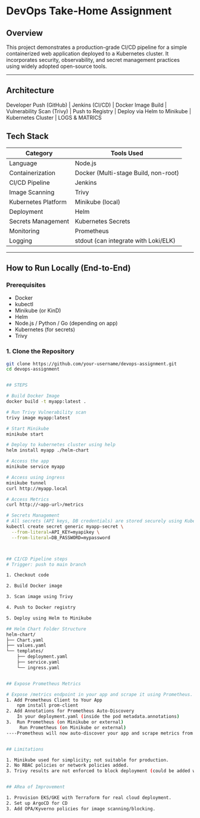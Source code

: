 # DevOps Take-Home Assignment

## Overview

This project demonstrates a production-grade CI/CD pipeline for a simple containerized web application deployed to a Kubernetes cluster. It incorporates security, observability, and secret management practices using widely adopted open-source tools.

---

## Architecture

Developer Push (GitHub)
|
Jenkins (CI/CD)
|
Docker Image Build
|
Vulnerability Scan (Trivy)
|
Push to Registry
|
Deploy via Helm to Minikube
|
Kubernetes Cluster
|
LOGS & MATRICS


## Tech Stack

| Category            | Tools Used                          |
|---------------------|--------------------------------------|
| Language            | Node.js
| Containerization    | Docker (Multi-stage Build, non-root) |
| CI/CD Pipeline      | Jenkins                      |
| Image Scanning      | Trivy                               |
| Kubernetes Platform | Minikube (local)                    |
| Deployment          | Helm                                |
| Secrets Management  | Kubernetes Secrets                  |
| Monitoring          | Prometheus                          |
| Logging             | stdout (can integrate with Loki/ELK) |

---

## How to Run Locally (End-to-End)

### Prerequisites

- Docker
- kubectl
- Minikube (or KinD)
- Helm
- Node.js / Python / Go (depending on app)
- Kubernetes (for secrets)
- Trivy

### 1. Clone the Repository

```bash
git clone https://github.com/your-username/devops-assignment.git
cd devops-assignment


## STEPS

# Build Docker Image
docker build -t myapp:latest .

# Run Trivy Vulnerability scan
trivy image myapp:latest

# Start Minikube
minikube start

# Deploy to kubernetes cluster using help
helm install myapp ./helm-chart

# Access the app
minikube service myapp

# Access using ingress
minikube tunnel
curl http://myapp.local

# Access Metrics
curl http://<app-url>/metrics

# Secrets Management
# All secrets (API keys, DB credentials) are stored securely using Kubernetes Secrets and referenced in the deployment as environment variables. Example:
kubectl create secret generic myapp-secret \
  --from-literal=API_KEY=myapikey \
  --from-literal=DB_PASSWORD=mypassword



## CI/CD Pipeline steps
# Trigger: push to main branch

1. Checkout code

2. Build Docker image

3. Scan image using Trivy

4. Push to Docker registry

5. Deploy using Helm to Minikube

## Helm Chart Folder Structure
helm-chart/
├── Chart.yaml
├── values.yaml
└── templates/
    ├── deployment.yaml
    ├── service.yaml
    └── ingress.yaml


## Expose Prometheus Metrics

# Expose /metrics endpoint in your app and scrape it using Prometheus.
1. Add Prometheus Client to Your App
    npm install prom-client
2. Add Annotations for Prometheus Auto-Discovery
    In your deployment.yaml (inside the pod metadata.annotations)
3.  Run Prometheus (on Minikube or external)
     Run Prometheus (on Minikube or external)
----Prometheus will now auto-discover your app and scrape metrics from /metrics---


## Limitations

1. Minikube used for simplicity; not suitable for production.
2. No RBAC policies or network policies added.
3. Trivy results are not enforced to block deployment (could be added with OPA).


## ARea of Improvement

1. Provision EKS/GKE with Terraform for real cloud deployment.
2. Set up ArgoCD for CD
3. Add OPA/Kyverno policies for image scanning/blocking.

